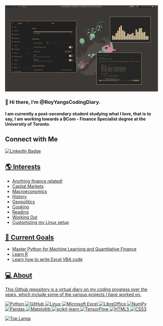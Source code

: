 ![alt text](https://github.com/RoyYangsCodingDiary/RoyYangsCodingDiary/blob/main/linux/1665188247270.jpeg?raw=true)

### 👋 Hi there, I’m @RoyYangsCodingDiary. 

#### I am currently a post-secondary student studying what I love, that is to say, I am working towards a BCom - Finance Specialist degree at the University of Toronto. 

## Connect with Me
<div id="badges">
  <a href="https://www.linkedin.com/in/royyang/">
    <img src="https://img.shields.io/badge/LinkedIn-blue?style=for-the-badge&logo=linkedin&logoColor=white" alt="LinkedIn Badge"/>
</div>

## 🌎 Interests
- Anything finance related!
- Capital Markets
- Macroeconomics
- History
- Geopolitics
- Cooking
- Reading
- Working Out
- Customizing my Linux setup

## 🌱 Current Goals
- Master Python for Machine Learning and Quantitative Finance
- Learn R
- Learn how to write Excel VBA code

## 💻 About
This Github repository is a virtual diary on my coding progress over the years, which include some of the various projects I have worked on.

![Python](https://img.shields.io/badge/python-3670A0?style=for-the-badge&logo=python&logoColor=ffdd54)
![GitHub](https://img.shields.io/badge/github-%23121011.svg?style=for-the-badge&logo=github&logoColor=white)
![Linux](https://img.shields.io/badge/Linux-FCC624?style=for-the-badge&logo=linux&logoColor=black)
![Microsoft Excel](https://img.shields.io/badge/Microsoft_Excel-217346?style=for-the-badge&logo=microsoft-excel&logoColor=white)
![LibreOffice](https://img.shields.io/badge/LibreOffice-%2318A303?style=for-the-badge&logo=LibreOffice&logoColor=white)
![NumPy](https://img.shields.io/badge/numpy-%23013243.svg?style=for-the-badge&logo=numpy&logoColor=white)
![Pandas](https://img.shields.io/badge/pandas-%23150458.svg?style=for-the-badge&logo=pandas&logoColor=white)
![Matplotlib](https://img.shields.io/badge/Matplotlib-%23ffffff.svg?style=for-the-badge&logo=Matplotlib&logoColor=black)
![scikit-learn](https://img.shields.io/badge/scikit--learn-%23F7931E.svg?style=for-the-badge&logo=scikit-learn&logoColor=white)
![TensorFlow](https://img.shields.io/badge/TensorFlow-%23FF6F00.svg?style=for-the-badge&logo=TensorFlow&logoColor=white)
![HTML5](https://img.shields.io/badge/html5-%23E34F26.svg?style=for-the-badge&logo=html5&logoColor=white)
![CSS3](https://img.shields.io/badge/css3-%231572B6.svg?style=for-the-badge&logo=css3&logoColor=white)

[![Top Langs](https://github-readme-stats.vercel.app/api/top-langs/?username=RoyYangsCodingDiary&layout=compact)](https://github.com/RoyYangsCodingDiary)

<!---
RoyYangsCodingDiary/RoyYangsCodingDiary is a ✨ special ✨ repository because its `README.md` (this file) appears on your GitHub profile.
You can click the Preview link to take a look at your changes.
--->
